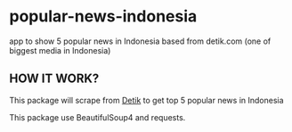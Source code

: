 # popular-news-indonesia
app to show 5 popular news in Indonesia based from detik.com (one of biggest media in Indonesia)

## HOW IT WORK?
This package will scrape from [Detik](https://www.detik.com) to get top 5 popular news in Indonesia

This package use BeautifulSoup4 and requests.